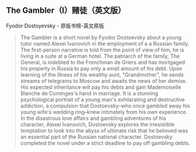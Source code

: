 ## The Gambler（I）赌徒（英文版）

Fyodor Dostoyevsky  -  原版书榜-英文原版

> The Gambler is a short novel by Fyodor Dostoevsky about a young tutor named Alexei Ivanovich in the employment of a a Russian family. The first-person narrative is told from the point of view of him, he is living in a suite at a German hotel. The patriarch of the family, The General, is indebted to the Frenchman de Griers and has mortgaged his property in Russia to pay only a small amount of his debt. Upon learning of the illness of his wealthy aunt, "Grandmother", he sends streams of telegrams to Moscow and awaits the news of her demise. His expected inheritance will pay his debts and gain Mademoiselle Blanche de Cominges's hand in marriage. It is a stunning psychological portrait of a young man's exhilarating and destructive addiction, a compulsion that Dostoevsky–who once gambled away his young wife's wedding ring–knew intimately from his own experience. In the disastrous love affairs and gambling adventures of his character, Alexei Ivanovich, Dostoevsky explores the irresistible temptation to look into the abyss of ultimate risk that he believed was an essential part of the Russian national character. Dostoevsky completed the novel under a strict deadline to pay off gambling debts.
